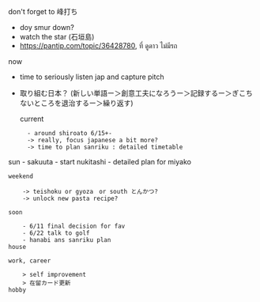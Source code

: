 don't forget to 峰打ち
- doy smur down?
- watch the star (石垣島)
- https://pantip.com/topic/36428780, ที่ ดูดาว ไม่มีรถ

now
- time to seriously listen jap and capture pitch 
- 取り組む日本？ (新しい単語ー＞創意工夫になろうー＞記録するー＞ぎこちないところを退治するー＞繰り返す)

	current

		- around shiroato 6/15+-
		-> really, focus japanese a bit more?
		-> time to plan sanriku : detailed timetable
		
sun
	- sakuuta
	- start nukitashi
	- detailed plan for miyako
		
	weekend
		
		-> teishoku or gyoza　or south とんかつ?
		-> unlock new pasta recipe?
		
	soon
		
		- 6/11 final decision for fav
		- 6/22 talk to golf
		- hanabi ans sanriku plan
	house
	
	work, career
	
		> self improvement
		> 在留カード更新
	hobby
			

			
		
